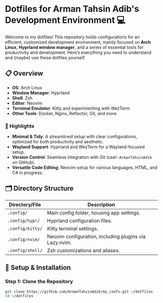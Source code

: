 # Dotfiles for Arman Tahsin Adib's Development Environment 💻

Welcome to my dotfiles! This repository holds configurations for an efficient, customized development environment, mainly focused on **Arch Linux**, **Hyprland window manager**, and a series of essential tools for productivity and development. Here’s everything you need to understand and (maybe) use these dotfiles yourself.

## 📋 Overview

- **OS**: Arch Linux
- **Window Manager**: Hyprland
- **Shell**: Zsh
- **Editor**: Neovim
- **Terminal Emulator**: Kitty and experimenting with WezTerm
- **Other Tools**: Docker, Nginx, Reflector, Git, and more

### 📌 Highlights

- **Minimal & Tidy**: A streamlined setup with clear configurations, optimized for both productivity and aesthetic.
- **Wayland Support**: Hyprland and WezTerm for a Wayland-focused setup.
- **Version Control**: Seamless integration with Git (user: `ArmanTahsinAdib` on GitHub).
- **Versatile Code Editing**: Neovim setup for various languages, HTML, and C# in progress.

## 🗂 Directory Structure

| Directory/File          | Description                                  |
| ----------------------- | -------------------------------------------- |
| `.config/`              | Main config folder, housing app settings.    |
| `.config/hypr/`         | Hyprland configuration files.                |
| `.config/kitty/`        | Kitty terminal settings.                     |
| `.config/nvim/`         | Neovim configuration, including plugins via Lazy.nvim. |
| `.config/shell/`          | Zsh customizations and aliases.              |

## 🚀 Setup & Installation

### Step 1: Clone the Repository

```bash
git clone https://github.com/ArmanTahsinAdib/my_confs.git ~/dotfiles
cd ~/dotfiles
